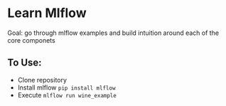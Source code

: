 # Learn Mlflow

Goal: go through mlflow examples and build intuition around each of the core componets

## To Use:
* Clone repository
* Install mlflow `pip install mlflow`
* Execute `mlflow run wine_example`